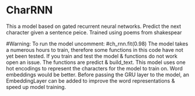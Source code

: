# CharRNN
This a model based on gated recurrent neural networks. Predict the next character given a sentence peice. Trained using poems from shakespear

#Warning:
To run the model uncomment: #ch_rnn.fit(0.98)
The model takes a numerous hours to train, therefore some functions in this code have not yet been tested. If you train and test the model & functions do not work open an issue. The functions are predict & build_text. This model uses one hot encodings to represent the characters for the model to train on. Word embeddings would be better. Before passing the GRU layer to the model, an EmbeddingLayer can be added to improve the word representations & speed up model training.
